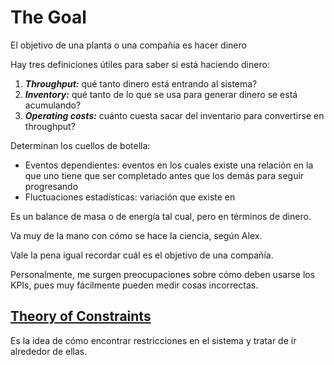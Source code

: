 # The Goal

El objetivo de una planta o una compañía es hacer dinero

Hay tres definiciones útiles para saber si está haciendo dinero:

1. ***Throughput:*** qué tanto dinero está entrando al sistema?
1. ***Inventory:*** qué tanto de lo que se usa para generar dinero se está acumulando?
1. ***Operating costs:*** cuánto cuesta sacar del inventario para convertirse en throughput?

Determinan los cuellos de botella:

* Eventos dependientes: eventos en los cuales existe una relación en la que uno tiene que ser completado antes que los demás para seguir progresando
* Fluctuaciones estadísticas: variación que existe en

Es un balance de masa o de energía tal cual, pero en términos de dinero.

Va muy de la mano con cómo se hace la ciencia, según Alex.

Vale la pena igual recordar cuál es el objetivo de una compañía.

Personalmente, me surgen preocupaciones sobre cómo deben usarse los KPIs, pues muy fácilmente pueden medir cosas incorrectas.

## [Theory of Constraints](Theory%20of%20Constraints.md)

Es la idea de cómo encontrar restricciones en el sistema y tratar de ir alrededor de ellas.
